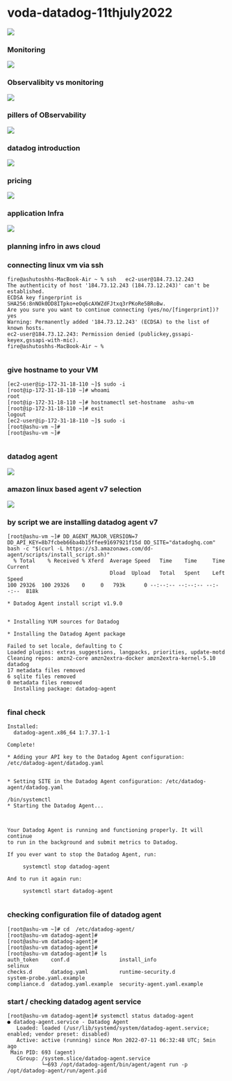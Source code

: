 # voda-datadog-11thjuly2022

<img src="plan.png">

### Monitoring 

<img src="intro.png">

### Observalibity vs monitoring 

<img src="ob.png">

### pillers of OBservability 

<img src="pl.png">

### datadog introduction 

<img src="datadog.png">

### pricing 

<img src="price.png">

### application Infra 

<img src="appinfra.png">

### planning infro in aws cloud 

### connecting linux vm via ssh 

```
fire@ashutoshhs-MacBook-Air ~ % ssh   ec2-user@184.73.12.243
The authenticity of host '184.73.12.243 (184.73.12.243)' can't be established.
ECDSA key fingerprint is SHA256:8nNOk0DD8ITpko+eOq6cAXWZdFJtxq3rPKoRe5BRoBw.
Are you sure you want to continue connecting (yes/no/[fingerprint])? yes
Warning: Permanently added '184.73.12.243' (ECDSA) to the list of known hosts.
ec2-user@184.73.12.243: Permission denied (publickey,gssapi-keyex,gssapi-with-mic).
fire@ashutoshhs-MacBook-Air ~ % 


```

### give hostname to your VM 

```
[ec2-user@ip-172-31-18-110 ~]$ sudo -i 
[root@ip-172-31-18-110 ~]# whoami
root
[root@ip-172-31-18-110 ~]# hostnamectl set-hostname  ashu-vm 
[root@ip-172-31-18-110 ~]# exit
logout
[ec2-user@ip-172-31-18-110 ~]$ sudo -i
[root@ashu-vm ~]# 
[root@ashu-vm ~]# 


```

### datadog agent 

<img src="agent.png">

### amazon linux based agent v7 selection 

<img src="v7.png">

### by script we are installing datadog agent v7 

```
[root@ashu-vm ~]# DD_AGENT_MAJOR_VERSION=7 DD_API_KEY=8b7fcbeb66ba4b15ffee91697921f15d DD_SITE="datadoghq.com" bash -c "$(curl -L https://s3.amazonaws.com/dd-agent/scripts/install_script.sh)"
  % Total    % Received % Xferd  Average Speed   Time    Time     Time  Current
                                 Dload  Upload   Total   Spent    Left  Speed
100 29326  100 29326    0     0   793k      0 --:--:-- --:--:-- --:--:--  818k

* Datadog Agent install script v1.9.0


* Installing YUM sources for Datadog

* Installing the Datadog Agent package

Failed to set locale, defaulting to C
Loaded plugins: extras_suggestions, langpacks, priorities, update-motd
Cleaning repos: amzn2-core amzn2extra-docker amzn2extra-kernel-5.10 datadog
17 metadata files removed
6 sqlite files removed
0 metadata files removed
  Installing package: datadog-agent


```

### final check 

```
Installed:
  datadog-agent.x86_64 1:7.37.1-1                                               

Complete!

* Adding your API key to the Datadog Agent configuration: /etc/datadog-agent/datadog.yaml


* Setting SITE in the Datadog Agent configuration: /etc/datadog-agent/datadog.yaml

/bin/systemctl
* Starting the Datadog Agent...



Your Datadog Agent is running and functioning properly. It will continue
to run in the background and submit metrics to Datadog.

If you ever want to stop the Datadog Agent, run:

     systemctl stop datadog-agent

And to run it again run:

     systemctl start datadog-agent


```

### checking configuration file of datadog agent 

```
[root@ashu-vm ~]# cd  /etc/datadog-agent/
[root@ashu-vm datadog-agent]# 
[root@ashu-vm datadog-agent]# 
[root@ashu-vm datadog-agent]# 
[root@ashu-vm datadog-agent]# ls
auth_token    conf.d                install_info                 selinux
checks.d      datadog.yaml          runtime-security.d           system-probe.yaml.example
compliance.d  datadog.yaml.example  security-agent.yaml.example

```

### start / checking datadog agent service 

```
[root@ashu-vm datadog-agent]# systemctl status datadog-agent 
● datadog-agent.service - Datadog Agent
   Loaded: loaded (/usr/lib/systemd/system/datadog-agent.service; enabled; vendor preset: disabled)
   Active: active (running) since Mon 2022-07-11 06:32:48 UTC; 5min ago
 Main PID: 693 (agent)
   CGroup: /system.slice/datadog-agent.service
           └─693 /opt/datadog-agent/bin/agent/agent run -p /opt/datadog-agent/run/agent.pid


```






